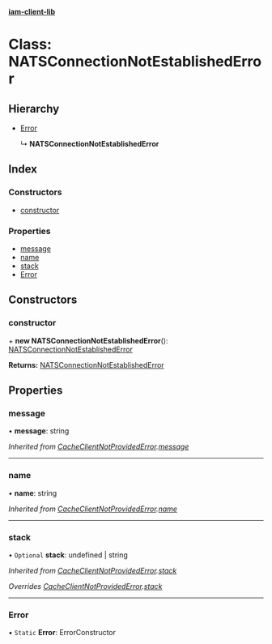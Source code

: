 **[iam-client-lib](../README.md)**

# Class: NATSConnectionNotEstablishedError

## Hierarchy

* [Error](cacheclientnotprovidederror.md#error)

  ↳ **NATSConnectionNotEstablishedError**

## Index

### Constructors

* [constructor](natsconnectionnotestablishederror.md#constructor)

### Properties

* [message](natsconnectionnotestablishederror.md#message)
* [name](natsconnectionnotestablishederror.md#name)
* [stack](natsconnectionnotestablishederror.md#stack)
* [Error](natsconnectionnotestablishederror.md#error)

## Constructors

### constructor

\+ **new NATSConnectionNotEstablishedError**(): [NATSConnectionNotEstablishedError](natsconnectionnotestablishederror.md)

**Returns:** [NATSConnectionNotEstablishedError](natsconnectionnotestablishederror.md)

## Properties

### message

•  **message**: string

*Inherited from [CacheClientNotProvidedError](cacheclientnotprovidederror.md).[message](cacheclientnotprovidederror.md#message)*

___

### name

•  **name**: string

*Inherited from [CacheClientNotProvidedError](cacheclientnotprovidederror.md).[name](cacheclientnotprovidederror.md#name)*

___

### stack

• `Optional` **stack**: undefined \| string

*Inherited from [CacheClientNotProvidedError](cacheclientnotprovidederror.md).[stack](cacheclientnotprovidederror.md#stack)*

*Overrides [CacheClientNotProvidedError](cacheclientnotprovidederror.md).[stack](cacheclientnotprovidederror.md#stack)*

___

### Error

▪ `Static` **Error**: ErrorConstructor
